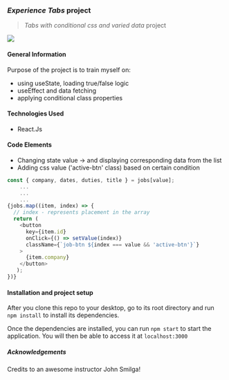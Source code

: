 ### _Experience Tabs_ project

> _Tabs with conditional css and varied data_ project

![](public/tabs.gif)

<!-- > Live demo [_here_](https://www.example.com). If you have the project hosted somewhere, include the link here. -->

<!-- <hr style="border:1px dotted lightblue"> </hr> -->

#### General Information

Purpose of the project is to train myself on:

- using useState, loading true/false logic
- useEffect and data fetching
- applying conditional class properties

#### Technologies Used

- React.Js

#### Code Elements

- Changing state value -> and displaying corresponding data from the list
- Adding css value ('active-btn' class) based on certain condition

```javascript
const { company, dates, duties, title } = jobs[value];
    ...
    ...
    ...
{jobs.map((item, index) => {
  // index - represents placement in the array
  return (
    <button
      key={item.id}
      onClick={() => setValue(index)}
      className={`job-btn ${index === value && 'active-btn'}`}
    >
      {item.company}
    </button>
   );
})}

```

#### Installation and project setup

After you clone this repo to your desktop, go to its root directory and run `npm install` to install its dependencies.

Once the dependencies are installed, you can run `npm start` to start the application. You will then be able to access it at `localhost:3000`

##### Acknowledgements

Credits to an awesome instructor John Smilga!
